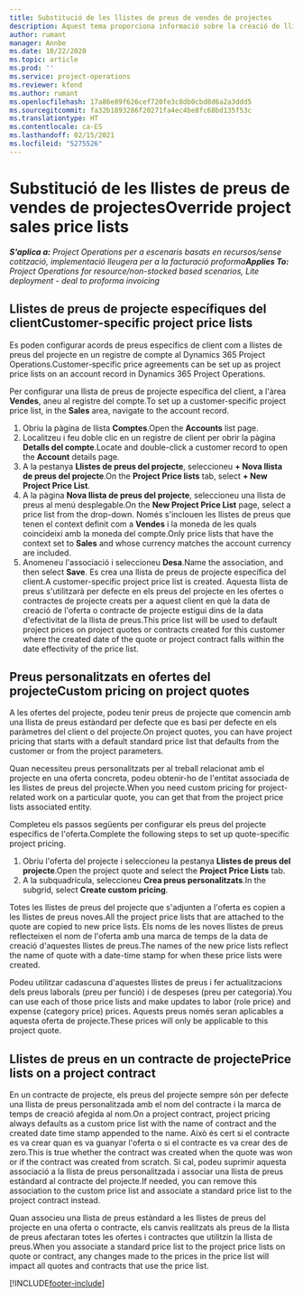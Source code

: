 ```yaml
---
title: Substitució de les llistes de preus de vendes de projectes
description: Aquest tema proporciona informació sobre la creació de llistes de preus de vendes personalitzades.
author: rumant
manager: Annbe
ms.date: 10/22/2020
ms.topic: article
ms.prod: ''
ms.service: project-operations
ms.reviewer: kfend
ms.author: rumant
ms.openlocfilehash: 17a86e89f626cef720fe3c8db0cbd8d6a2a3ddd5
ms.sourcegitcommit: fa32b1893286f20271fa4ec4be8fc68bd135f53c
ms.translationtype: HT
ms.contentlocale: ca-ES
ms.lasthandoff: 02/15/2021
ms.locfileid: "5275526"
---
```

# <a name="override-project-sales-price-lists"></a><span data-ttu-id="4a0b5-103">Substitució de les llistes de preus de vendes de projectes</span><span class="sxs-lookup"><span data-stu-id="4a0b5-103">Override project sales price lists</span></span>

<span data-ttu-id="4a0b5-104">_**S'aplica a:** Project Operations per a escenaris basats en recursos/sense cotització, implementació lleugera per a la facturació proforma_</span><span class="sxs-lookup"><span data-stu-id="4a0b5-104">_**Applies To:** Project Operations for resource/non-stocked based scenarios, Lite deployment - deal to proforma invoicing_</span></span>

## <a name="customer-specific-project-price-lists"></a><span data-ttu-id="4a0b5-105">Llistes de preus de projecte específiques del client</span><span class="sxs-lookup"><span data-stu-id="4a0b5-105">Customer-specific project price lists</span></span>

<span data-ttu-id="4a0b5-106">Es poden configurar acords de preus específics de client com a llistes de preus del projecte en un registre de compte al Dynamics 365 Project Operations.</span><span class="sxs-lookup"><span data-stu-id="4a0b5-106">Customer-specific price agreements can be set up as project price lists on an account record in Dynamics 365 Project Operations.</span></span>

<span data-ttu-id="4a0b5-107">Per configurar una llista de preus de projecte específica del client, a l'àrea **Vendes**, aneu al registre del compte.</span><span class="sxs-lookup"><span data-stu-id="4a0b5-107">To set up a customer-specific project price list, in the **Sales** area, navigate to the account record.</span></span>

1. <span data-ttu-id="4a0b5-108">Obriu la pàgina de llista **Comptes**.</span><span class="sxs-lookup"><span data-stu-id="4a0b5-108">Open the **Accounts** list page.</span></span>
2. <span data-ttu-id="4a0b5-109">Localitzeu i feu doble clic en un registre de client per obrir la pàgina **Detalls del compte**.</span><span class="sxs-lookup"><span data-stu-id="4a0b5-109">Locate and double-click a customer record to open the **Account** details page.</span></span>
3. <span data-ttu-id="4a0b5-110">A la pestanya **Llistes de preus del projecte**, seleccioneu **+ Nova llista de preus del projecte**.</span><span class="sxs-lookup"><span data-stu-id="4a0b5-110">On the **Project Price lists** tab, select **+ New Project Price List**.</span></span>
4. <span data-ttu-id="4a0b5-111">A la pàgina **Nova llista de preus del projecte**, seleccioneu una llista de preus al menú desplegable.</span><span class="sxs-lookup"><span data-stu-id="4a0b5-111">On the **New Project Price List** page, select a price list from the drop-down.</span></span> <span data-ttu-id="4a0b5-112">Només s'inclouen les llistes de preus que tenen el context definit com a **Vendes** i la moneda de les quals coincideixi amb la moneda del compte.</span><span class="sxs-lookup"><span data-stu-id="4a0b5-112">Only price lists that have the context set to **Sales** and whose currency matches the account currency are included.</span></span>
5. <span data-ttu-id="4a0b5-113">Anomeneu l'associació i seleccioneu **Desa**.</span><span class="sxs-lookup"><span data-stu-id="4a0b5-113">Name the association, and then select **Save**.</span></span> <span data-ttu-id="4a0b5-114">Es crea una llista de preus de projecte específica del client.</span><span class="sxs-lookup"><span data-stu-id="4a0b5-114">A customer-specific project price list is created.</span></span> <span data-ttu-id="4a0b5-115">Aquesta llista de preus s'utilitzarà per defecte en els preus del projecte en les ofertes o contractes de projecte creats per a aquest client en què la data de creació de l'oferta o contracte de projecte estigui dins de la data d'efectivitat de la llista de preus.</span><span class="sxs-lookup"><span data-stu-id="4a0b5-115">This price list will be used to default project prices on project quotes or contracts created for this customer where the created date of the quote or project contract falls within the date effectivity of the price list.</span></span>

## <a name="custom-pricing-on-project-quotes"></a><span data-ttu-id="4a0b5-116">Preus personalitzats en ofertes del projecte</span><span class="sxs-lookup"><span data-stu-id="4a0b5-116">Custom pricing on project quotes</span></span>

<span data-ttu-id="4a0b5-117">A les ofertes del projecte, podeu tenir preus de projecte que comencin amb una llista de preus estàndard per defecte que es basi per defecte en els paràmetres del client o del projecte.</span><span class="sxs-lookup"><span data-stu-id="4a0b5-117">On project quotes, you can have project pricing that starts with a default standard price list that defaults from the customer or from the project parameters.</span></span>

<span data-ttu-id="4a0b5-118">Quan necessiteu preus personalitzats per al treball relacionat amb el projecte en una oferta concreta, podeu obtenir-ho de l'entitat associada de les llistes de preus del projecte.</span><span class="sxs-lookup"><span data-stu-id="4a0b5-118">When you need custom pricing for project-related work on a particular quote, you can get that from the project price lists associated entity.</span></span>

<span data-ttu-id="4a0b5-119">Completeu els passos següents per configurar els preus del projecte específics de l'oferta.</span><span class="sxs-lookup"><span data-stu-id="4a0b5-119">Complete the following steps to set up quote-specific project pricing.</span></span>

1. <span data-ttu-id="4a0b5-120">Obriu l'oferta del projecte i seleccioneu la pestanya **Llistes de preus del projecte**.</span><span class="sxs-lookup"><span data-stu-id="4a0b5-120">Open the project quote and select the **Project Price Lists** tab.</span></span>
2. <span data-ttu-id="4a0b5-121">A la subquadrícula, seleccioneu **Crea preus personalitzats**.</span><span class="sxs-lookup"><span data-stu-id="4a0b5-121">In the subgrid, select **Create custom pricing**.</span></span>

<span data-ttu-id="4a0b5-122">Totes les llistes de preus del projecte que s'adjunten a l'oferta es copien a les llistes de preus noves.</span><span class="sxs-lookup"><span data-stu-id="4a0b5-122">All the project price lists that are attached to the quote are copied to new price lists.</span></span> <span data-ttu-id="4a0b5-123">Els noms de les noves llistes de preus reflecteixen el nom de l'oferta amb una marca de temps de la data de creació d'aquestes llistes de preus.</span><span class="sxs-lookup"><span data-stu-id="4a0b5-123">The names of the new price lists reflect the name of quote with a date-time stamp for when these price lists were created.</span></span>

<span data-ttu-id="4a0b5-124">Podeu utilitzar cadascuna d'aquestes llistes de preus i fer actualitzacions dels preus laborals (preu per funció) i de despeses (preu per categoria).</span><span class="sxs-lookup"><span data-stu-id="4a0b5-124">You can use each of those price lists and make updates to labor (role price) and expense (category price) prices.</span></span> <span data-ttu-id="4a0b5-125">Aquests preus només seran aplicables a aquesta oferta de projecte.</span><span class="sxs-lookup"><span data-stu-id="4a0b5-125">These prices will only be applicable to this project quote.</span></span>

## <a name="price-lists-on-a-project-contract"></a><span data-ttu-id="4a0b5-126">Llistes de preus en un contracte de projecte</span><span class="sxs-lookup"><span data-stu-id="4a0b5-126">Price lists on a project contract</span></span>

<span data-ttu-id="4a0b5-127">En un contracte de projecte, els preus del projecte sempre són per defecte una llista de preus personalitzada amb el nom del contracte i la marca de temps de creació afegida al nom.</span><span class="sxs-lookup"><span data-stu-id="4a0b5-127">On a project contract, project pricing always defaults as a custom price list with the name of contract and the created date time stamp appended to the name.</span></span> <span data-ttu-id="4a0b5-128">Això és cert si el contracte es va crear quan es va guanyar l'oferta o si el contracte es va crear des de zero.</span><span class="sxs-lookup"><span data-stu-id="4a0b5-128">This is true whether the contract was created when the quote was won or if the contract was created from scratch.</span></span> <span data-ttu-id="4a0b5-129">Si cal, podeu suprimir aquesta associació a la llista de preus personalitzada i associar una llista de preus estàndard al contracte del projecte.</span><span class="sxs-lookup"><span data-stu-id="4a0b5-129">If needed, you can remove this association to the custom price list and associate a standard price list to the project contract instead.</span></span>

<span data-ttu-id="4a0b5-130">Quan associeu una llista de preus estàndard a les llistes de preus del projecte en una oferta o contracte, els canvis realitzats als preus de la llista de preus afectaran totes les ofertes i contractes que utilitzin la llista de preus.</span><span class="sxs-lookup"><span data-stu-id="4a0b5-130">When you associate a standard price list to the project price lists on quote or contract, any changes made to the prices in the price list will impact all quotes and contracts that use the price list.</span></span>


[!INCLUDE[footer-include](../includes/footer-banner.md)]
